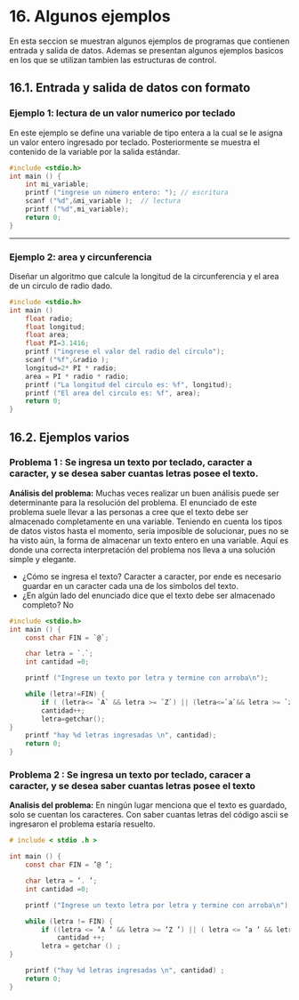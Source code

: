 # 16. Algunos ejemplos
En esta seccion se muestran algunos ejemplos de programas que contienen entrada y salida de datos. Ademas se presentan algunos ejemplos basicos en los que se utilizan tambien las estructuras de control.

## 16.1. Entrada y salida de datos con formato

### Ejemplo 1: lectura de un valor numerico por teclado
En este ejemplo se define una variable de tipo entera a la cual se le asigna un valor entero ingresado por teclado. Posteriormente se muestra el contenido de la variable por la salida estándar.

```c
#include <stdio.h>
int main () {
    int mi_variable;
    printf ("ingrese un número entero: "); // escritura
    scanf ("%d",&mi_variable );  // lectura
    printf ("%d",mi_variable);
    return 0;
}
```
---
### Ejemplo 2: area y circunferencia
Diseñar un algoritmo que calcule la longitud de la circunferencia y el area de un circulo de radio dado.

```c
#include <stdio.h>
int main ()
    float radio;
    float longitud;
    float area;
    float PI=3.1416;
    printf ("ingrese el valor del radio del cı́rculo");
    scanf ("%f",&radio );
    longitud=2* PI * radio;
    area = PI * radio * radio;
    printf ("La longitud del circulo es: %f", longitud);
    printf ("El area del circulo es: %f", area);
    return 0;
}
```

## 16.2. Ejemplos varios

### Problema 1 : Se ingresa un texto por teclado, caracter a caracter, y se desea saber cuantas letras posee el texto.

**Análisis del problema:** Muchas veces realizar un buen análisis puede ser determinante para la resolución del problema. El enunciado de este problema suele llevar a las personas a cree que el texto debe ser almacenado completamente en una variable. Teniendo en cuenta los tipos de datos vistos hasta el momento, serı́a imposible  de solucionar, pues no se ha visto aún, la forma de almacenar un texto entero en una variable. Aquı́ es donde una correcta interpretación del problema nos lleva a una solución simple y elegante.

- ¿Cómo se ingresa el texto? Caracter a caracter, por ende es necesario guardar en un caracter cada una de los simbolos del texto.
- ¿En algún lado del enunciado dice que el texto debe ser almacenado completo? No

```c
#include <stdio.h>
int main () {
    const char FIN = `@`;

    char letra = `.`;
    int cantidad =0;

    printf ("Ingrese un texto por letra y termine con arroba\n");

    while (letra!=FIN) {
        if ( (letra<= `A` && letra >= `Z`) || (letra<=`a`&& letra >= `z`));
        cantidad++;
        letra=getchar();
}
    printf "hay %d letras ingresadas \n", cantidad);
    return 0;
}

```


### Problema 2 : Se ingresa un texto por teclado, caracer a caracter, y se desea saber cuantas letras posee el texto

**Analisis del problema:** En ningún lugar menciona que el texto es guardado, solo se cuentan los caracteres. Con saber cuantas letras del código ascii se ingresaron el problema estarı́a resuelto.

```c
# include < stdio .h >

int main () {
    const char FIN = ’@ ’;

    char letra = ’. ’;
    int cantidad =0;

    printf ("Ingrese un texto letra por letra y termine con arroba\n");

    while (letra != FIN) {
        if ((letra <= ’A ’ && letra >= ’Z ’) || ( letra <= ’a ’ && letra >= ’z’))
            cantidad ++;
        letra = getchar () ;
}

    printf ("hay %d letras ingresadas \n", cantidad) ;
    return 0;
}
```











